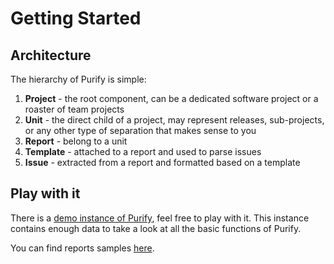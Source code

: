 # Getting Started

## Architecture

The hierarchy of Purify is simple: 

1. **Project** - the root component, can be a dedicated software project or a roaster of team projects
2. **Unit** - the direct child of a project, may represent releases, sub-projects, or any other type of separation that makes sense to you
3. **Report** - belong to a unit
4. **Template** - attached to a report and used to parse issues
5. **Issue** - extracted from a report and formatted based on a template

## Play with it

There is a [demo instance of Purify](https://purify-demo.herokuapp.com), feel free to play with it. This instance contains enough data to take a look at all the basic functions of Purify.

You can find reports samples [here](../report-samples.md).





